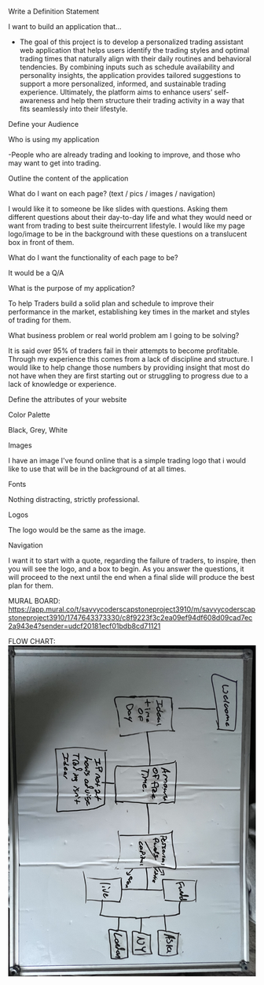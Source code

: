 Write a Definition Statement

I want to build an application that...

- The goal of this project is to develop a personalized trading assistant web application that helps users identify the trading styles and optimal trading times that naturally align with their daily routines and behavioral tendencies. By combining inputs such as schedule availability and personality insights, the application provides tailored suggestions to support a more personalized, informed, and sustainable trading experience. Ultimately, the platform aims to enhance users’ self-awareness and help them structure their trading activity in a way that fits seamlessly into their lifestyle.

Define your Audience

Who is using my application

-People who are already trading and looking to improve, and those who may want to get into trading.

Outline the content of the application

What do I want on each page? (text / pics / images / navigation)

I would like it to someone be like slides with questions. Asking them different questions about their day-to-day life and what they would need or want from trading to best suite theircurrent lifestyle. I would like my page logo/image to be in the background with these questions on a translucent box in front of them.

What do I want the functionality of each page to be?

It would be a Q/A

What is the purpose of my application?

To help Traders build a solid plan and schedule to improve their performance in the market, establishing key times in the market and styles of trading for them.

What business problem or real world problem am I going to be solving?

It is said over 95% of traders fail in their attempts to become profitable. Through my experience this comes from a lack of discipline and structure. I would like to help change those numbers by providing insight that most do not have when they are first starting out or struggling to progress due to a lack of knowledge or experience.

Define the attributes of your website

Color Palette

Black, Grey, White

Images

I have an image I've found online that is a simple trading logo that i would like to use that will be in the background of at all times.

Fonts

Nothing distracting, strictly professional.

Logos

The logo would be the same as the image.

Navigation

I want it to start with a quote, regarding the failure of traders, to inspire, then you will see the logo, and a box to begin. As you answer the questions, it will proceed to the next until the end when a final slide will produce the best plan for them.

MURAL BOARD:
https://app.mural.co/t/savvycoderscapstoneproject3910/m/savvycoderscapstoneproject3910/1747643373330/c8f9223f3c2ea09ef94df608d09cad7ec2a943e4?sender=udcf20181ecf01bdb8cd71121

FLOW CHART:
![alt text](<Capstone Flow Chart-2.jpeg>)
